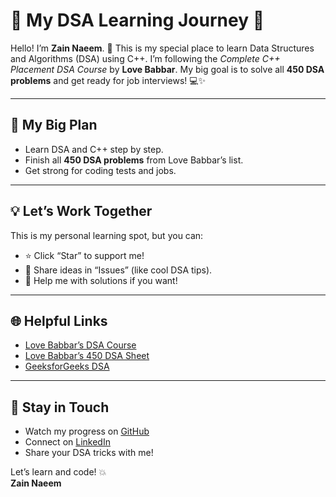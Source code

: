 # 🌟 My DSA Learning Journey 🌟

Hello! I’m **Zain Naeem**. 🚀 This is my special place to learn Data Structures and Algorithms (DSA) using C++. I’m following the *Complete C++ Placement DSA Course* by **Love Babbar**. My big goal is to solve all **450 DSA problems** and get ready for job interviews! 💻✨

---

## 🎯 My Big Plan
- Learn DSA and C++ step by step.
- Finish all **450 DSA problems** from Love Babbar’s list.
- Get strong for coding tests and jobs.

---

## 💡 Let’s Work Together
This is my personal learning spot, but you can:
- ⭐ Click “Star” to support me!
- 📩 Share ideas in “Issues” (like cool DSA tips).
- 🤝 Help me with solutions if you want!

---

## 🌐 Helpful Links
- [Love Babbar’s DSA Course](https://www.youtube.com/playlist?list=...)  
- [Love Babbar’s 450 DSA Sheet](https://450dsa.com/)  
- [GeeksforGeeks DSA](https://www.geeksforgeeks.org/data-structures/)  

---

## 🎉 Stay in Touch
- Watch my progress on [GitHub](https://github.com/ZainNaeem-Official)  
- Connect on [LinkedIn](https://www.linkedin.com/in/zainnaeemofficial)  
- Share your DSA tricks with me!  

Let’s learn and code! 💥  
**Zain Naeem**  